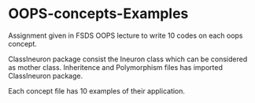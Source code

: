 # OOPS-concepts-Examples
Assignment given in FSDS OOPS lecture to write 10 codes on each oops concept.

ClassIneuron package consist the Ineuron class which can be considered as mother class. Inheritence and Polymorphism files has imported ClassIneuron package.

Each concept file has 10 examples of their application.
